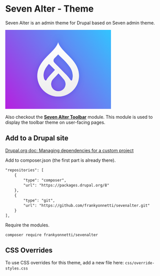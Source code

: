 # Seven Alter - Theme

Seven Alter is an admin theme for Drupal based on Seven admin theme.

<img src="screenshot.png" width="335" height="250">

Also checkout the [**Seven Alter Toolbar**](https://github.com/frankyonnetti/sevenalter_toolbar) module. This module is used to display the toolbar theme on user-facing pages.

## Add to a Drupal site

[Drupal.org doc: Managing dependencies for a custom project](https://www.drupal.org/docs/develop/using-composer/managing-dependencies-for-a-custom-project)

Add to composer.json (the first part is already there).

    "repositories": [
        {
            "type": "composer",
            "url": "https://packages.drupal.org/8"
        },
        {
            "type": "git",
            "url": "https://github.com/frankyonnetti/sevenalter.git"
        }
    ],

Require the modules.

    composer require frankyonnetti/sevenalter

## CSS Overrides

To use CSS overrides for this theme, add a new file here: `css/override-styles.css`
